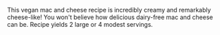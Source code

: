 This vegan mac and cheese recipe is incredibly creamy and remarkably cheese-like! You won't believe how delicious dairy-free mac and cheese can be. Recipe yields 2 large or 4 modest servings.